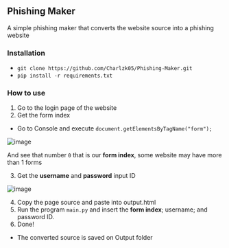 ## Phishing Maker
A simple phishing maker that converts the website source into a phishing website

### Installation
- ``git clone https://github.com/Charlzk05/Phishing-Maker.git``
- ``pip install -r requirements.txt``

### How to use
1. Go to the login page of the website
2. Get the form index
- Go to Console and execute ``document.getElementsByTagName("form");``

![image](https://user-images.githubusercontent.com/104715127/186502861-7236c7bd-6615-4675-b171-40cf3314ff75.png)

And see that number ``0`` that is our **form index**, some website may have more than 1 forms

3. Get the **username** and **password** input ID

![image](https://user-images.githubusercontent.com/104715127/186503163-209093db-5f29-479b-a5e1-b9348d049d33.png)

4. Copy the page source and paste into output.html
5. Run the program ``main.py`` and insert the **form index**; username; and password ID.
6. Done!
- The converted source is saved on Output folder
